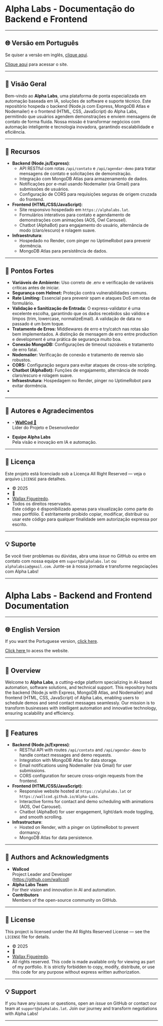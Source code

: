 # Alpha Labs - Documentação do Backend e Frontend

---
<a id="versao-em-portugues"></a>

## 🌐 Versão em Português
Se quiser a versão em inglês, [clique aqui](#versao-em-ingles).

<a href="https://alphalabs.lat"> Clique aqui</a> para acessar o site.

---

## 🎯 Visão Geral
Bem-vindo ao **Alpha Labs**, uma plataforma de ponta especializada em automação baseada em IA, soluções de software e suporte técnico. Este repositório hospeda o backend (Node.js com Express, MongoDB Atlas e Nodemailer) e o frontend (HTML, CSS, JavaScript) do Alpha Labs, permitindo que usuários agendem demonstrações e enviem mensagens de contato de forma fluida. Nossa missão é transformar negócios com automação inteligente e tecnologia inovadora, garantindo escalabilidade e eficiência.

---

## 🚀 Recursos
- **Backend (Node.js/Express)**:
  - API RESTful com rotas `/api/contato` e `/api/agendar-demo` para tratar mensagens de contato e solicitações de demonstração.
  - Integração com MongoDB Atlas para armazenamento de dados.
  - Notificações por e-mail usando Nodemailer (via Gmail) para submissões de usuários.
  - Configuração de CORS para requisições seguras de origem cruzada do frontend.
- **Frontend (HTML/CSS/JavaScript)**:
  - Site responsivo hospedado em `https://alphalabs.lat`.
  - Formulários interativos para contato e agendamento de demonstrações com animações (AOS, Owl Carousel).
  - Chatbot (AlphaBot) para engajamento do usuário, alternância de modo (claro/escuro) e rolagem suave.
- **Infraestrutura**:
  - Hospedado no Render, com pinger no UptimeRobot para prevenir dormência.
  - MongoDB Atlas para persistência de dados.

---

## 🚀 Pontos Fortes
 - **Variáveis de Ambiente:** Uso correto de .env e verificação de variáveis críticas antes de iniciar.
 - **Segurança com Helmet:** Proteção contra vulnerabilidades comuns.
 - **Rate Limiting:** Essencial para prevenir spam e ataques DoS em rotas de formulário.
 - **Validação e Sanitização de Entrada:** O express-validator é uma excelente escolha, garantindo que os dados recebidos são válidos e limpos (trim, lowercase, normalizeEmail). A validação de data no passado é um bom toque.
 - **Tratamento de Erros:** Middlewares de erro e try/catch nas rotas são bem implementados. A distinção de mensagem de erro entre production e development é uma prática de segurança muito boa.
 - **Conexão MongoDB:** Configurações de timeout razoáveis e tratamento de erro fatal.
 - **Nodemailer:** Verificação de conexão e tratamento de reenvio são robustos.
 - **CORS:** Configuração segura para evitar ataques de cross-site scripting.
 - **Chatbot (AlphaBot):** Funções de engajamento, alternância de modo claro/escuro e rolagem suave.
 - **Infraestrutura:** Hospedagem no Render, pinger no UptimeRobot para evitar dormência.
 - 

---

## 👤 Autores e Agradecimentos
- **- [WallCod 🦁 ](https://www.linkedin.com/in/wallax-figueiredo-41116b285/)**  
  Líder do Projeto e Desenvolvedor  

- **Equipe Alpha Labs**  
  Pela visão e inovação em IA e automação.

---

## 📜 Licença
Este projeto está licenciado sob a Licença All Right Reserved — veja o arquivo `LICENSE` para detalhes.
- © 2025
- 🦁
- [Wallax Figueiredo](https://www.linkedin.com/in/wallax-figueiredo-41116b285/).
-  Todos os direitos reservados.  
Este código é disponibilizado apenas para visualização como parte do meu portfólio. É estritamente proibido copiar, modificar, distribuir ou usar este código para qualquer finalidade sem autorização expressa por escrito.

---

## 💡 Suporte
Se você tiver problemas ou dúvidas, abra uma *issue* no GitHub ou entre em contato com nossa equipe em `suport@alphalabs.lat` ou `alphalabsia@gmail.com`.
 Junte-se à nossa jornada e transforme negociações com Alpha Labs!

---

<a id="versao-em-ingles"></a>

# Alpha Labs - Backend and Frontend Documentation

---

## 🌐 English Version
If you want the Portuguese version, [click here](#versao-em-portugues).

<a href="https://alphalabs.lat"> Click here </a> to acess the website.

---

## 🎯 Overview
Welcome to **Alpha Labs**, a cutting-edge platform specializing in AI-based automation, software solutions, and technical support. This repository hosts the backend (Node.js with Express, MongoDB Atlas, and Nodemailer) and frontend (HTML, CSS, JavaScript) of Alpha Labs, enabling users to schedule demos and send contact messages seamlessly. Our mission is to transform businesses with intelligent automation and innovative technology, ensuring scalability and efficiency.

---

## 🚀 Features
- **Backend (Node.js/Express)**:
  - RESTful API with routes `/api/contato` and `/api/agendar-demo` to handle contact messages and demo requests.
  - Integration with MongoDB Atlas for data storage.
  - Email notifications using Nodemailer (via Gmail) for user submissions.
  - CORS configuration for secure cross-origin requests from the frontend.
- **Frontend (HTML/CSS/JavaScript)**:
  - Responsive website hosted at `https://alphalabs.lat` or `https://wallcod.github.io/Alpha-Labs`.
  - Interactive forms for contact and demo scheduling with animations (AOS, Owl Carousel).
  - Chatbot (AlphaBot) for user engagement, light/dark mode toggling, and smooth scrolling.
- **Infrastructure**:
  - Hosted on Render, with a pinger on UptimeRobot to prevent dormancy.
  - MongoDB Atlas for data persistence.

---

## 👤 Authors and Acknowledgments
- **Wallcod**  
  Project Leader and Developer  
  (https://github.com/wallcod)
- **Alpha Labs Team**  
  For their vision and innovation in AI and automation.
- **Contributors**  
  Members of the open-source community on GitHub.

---

## 📜 License
This project is licensed under the All Rights Reserved License — see the `LICENSE` file for details.

- © 2025
- 🦁
- [Wallax Figueiredo](https://www.linkedin.com/in/wallax-figueiredo-41116b285/).
- All rights reserved.
This code is made available only for viewing as part of my portfolio. It is strictly forbidden to copy, modify, distribute, or use this code for any purpose without express written authorization.


---

## 💡 Support
If you have any issues or questions, open an *issue* on GitHub or contact our team at `support@alphalabs.lat`. Join our journey and transform negotiations with Alpha Labs!

---

<a id="versao-em-portugues"></a>
